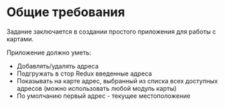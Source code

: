 # Общие требования

Задание заключается в создании простого приложения для работы с картами.

Приложение должно уметь:

* Добавлять/удалять адреса
* Подгружать в стор Redux введенные адреса
* Показывать на карте адрес, выбранный из списка всех доступных адресов (можно использовать любой модуль карты)
* По умолчанию первый адрес - текущее местоположение

